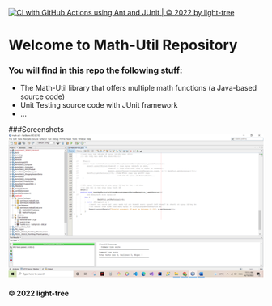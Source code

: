 
[![CI with GitHub Actions using Ant and JUnit | © 2022 by light-tree](https://github.com/light-tree/math-utils/actions/workflows/ci-junit.yml/badge.svg)](https://github.com/light-tree/math-utils/actions/workflows/ci-junit.yml)

# Welcome to Math-Util Repository
### You will find in this repo the following stuff:
* The Math-Util library that offers multiple math functions (a Java-based source code)
* Unit Testing source code with JUnit framework
* ...


###Screenshots
![DDT & TDD with TestNG](https://github.com/light-tree/math-utils/blob/main/image/Untitled.png)

#### © 2022 light-tree
